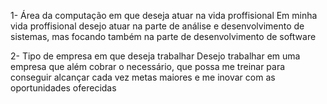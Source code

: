 1- Área da computação em que deseja atuar na vida proffisional 
Em minha vida proffisional desejo atuar na parte de análise e desenvolvimento de sistemas, mas focando também na parte 
de desenvolvimento de software

2- Tipo de empresa em que deseja trabalhar
Desejo trabalhar em uma empresa que além cobrar o necessário, que possa me treinar para conseguir alcançar cada vez metas 
maiores e me inovar com as oportunidades oferecidas
